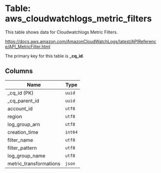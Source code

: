 # Table: aws_cloudwatchlogs_metric_filters

This table shows data for Cloudwatchlogs Metric Filters.

https://docs.aws.amazon.com/AmazonCloudWatchLogs/latest/APIReference/API_MetricFilter.html

The primary key for this table is **_cq_id**.

## Columns

| Name          | Type          |
| ------------- | ------------- |
|_cq_id (PK)|`uuid`|
|_cq_parent_id|`uuid`|
|account_id|`utf8`|
|region|`utf8`|
|log_group_arn|`utf8`|
|creation_time|`int64`|
|filter_name|`utf8`|
|filter_pattern|`utf8`|
|log_group_name|`utf8`|
|metric_transformations|`json`|